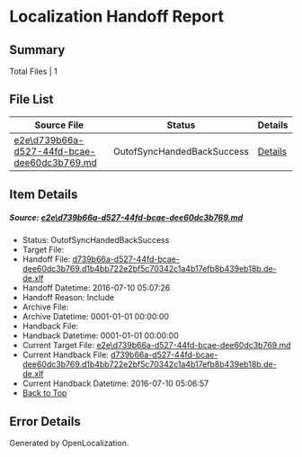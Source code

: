 # <a name='report-top'></a> Localization Handoff Report

## Summary
 Total Files | 1

## File List
 Source File | Status | Details 
 ----------- | ------ | ------- 
 [e2e\d739b66a-d527-44fd-bcae-dee60dc3b769.md](https://github.com/OpenLocalizationTestOrg/oltest/blob/229343e2f01010f78298e8c4b9bdbc9a4fea2187/e2e/d739b66a-d527-44fd-bcae-dee60dc3b769.md) | OutofSyncHandedBackSuccess | [Details](#cdb782c89c9a62153d882738420c5391cdf1f16b1)

## Item Details
##### <a name='cdb782c89c9a62153d882738420c5391cdf1f16b1'></a> Source: [e2e\d739b66a-d527-44fd-bcae-dee60dc3b769.md](https://github.com/OpenLocalizationTestOrg/oltest/blob/229343e2f01010f78298e8c4b9bdbc9a4fea2187/e2e/d739b66a-d527-44fd-bcae-dee60dc3b769.md)
* Status: OutofSyncHandedBackSuccess
* Target File: 
* Handoff File: [d739b66a-d527-44fd-bcae-dee60dc3b769.d1b4bb722e2bf5c70342c1a4b17efb8b439eb18b.de-de.xlf](https://github.com/OpenLocalizationTestOrg/olhandoff-e2e/blob/3e7c05ef76f0b688d9cdde3848c8315058445fb8/ol-handoff/OpenLocalizationTestOrg/oltest-dede-fly/ci/ht/d739b66a-d527-44fd-bcae-dee60dc3b769.d1b4bb722e2bf5c70342c1a4b17efb8b439eb18b.de-de.xlf)
* Handoff Datetime: 2016-07-10 05:07:26
* Handoff Reason: Include
* Archive File: 
* Archive Datetime: 0001-01-01 00:00:00
* Handback File: 
* Handback Datetime: 0001-01-01 00:00:00
* Current Target File: [e2e\d739b66a-d527-44fd-bcae-dee60dc3b769.md](https://github.com/OpenLocalizationTestOrg/oltest-dede-fly/blob/acc09202494dcd0edc65a1f520b8714a14c3f75e/e2e/d739b66a-d527-44fd-bcae-dee60dc3b769.md)
* Current Handback File: [d739b66a-d527-44fd-bcae-dee60dc3b769.d1b4bb722e2bf5c70342c1a4b17efb8b439eb18b.de-de.xlf](https://github.com/OpenLocalizationTestOrg/olhandback-e2e/blob/d74bf4ba9fd37798d8107de788968e06eaad6f5a/ol-handback/OpenLocalizationTestOrg/oltest-dede-fly/ci/ht/d739b66a-d527-44fd-bcae-dee60dc3b769.d1b4bb722e2bf5c70342c1a4b17efb8b439eb18b.de-de.xlf)
* Current Handback Datetime: 2016-07-10 05:06:57
* [Back to Top](#report-top)


## Error Details

Generated by OpenLocalization.
